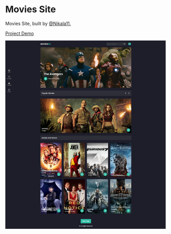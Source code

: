 # Movies Site

<p>Movies Site, built by <a href="https://github.com/Nikala11">@Nikala11.</a></p>

<a href="https://nikala11.github.io/Movies-Site/">Project Demo</a>

![Uploading MoviesGO.png…](Img/MoviesGO.png)
